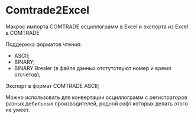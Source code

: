 Comtrade2Excel
==============

Макрос импорта COMTRADE осциллограмм в Excel и экспорта из Excel в COMTRADE

Поддержка форматов чтения:
  - ASCII;
  - BINARY;
  - BINARY Bresler (в файле данных отстутствуют номер и время отсчетов);
  
Экспорт в формат COMTRADE ASCII;

Можно использовать для конвертации осциллограмм с регистраторов разных дебильных производителей, родной софт которых делать этого не умеет.
